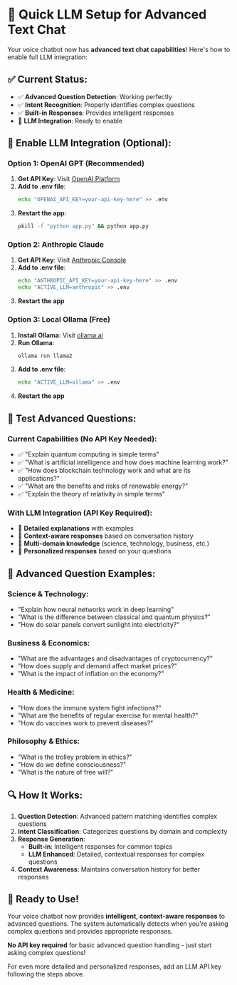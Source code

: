# 🚀 Quick LLM Setup for Advanced Text Chat

Your voice chatbot now has **advanced text chat capabilities**! Here's how to enable full LLM integration:

## ✅ **Current Status:**
- ✅ **Advanced Question Detection**: Working perfectly
- ✅ **Intent Recognition**: Properly identifies complex questions
- ✅ **Built-in Responses**: Provides intelligent responses
- 🔄 **LLM Integration**: Ready to enable

## 🔧 **Enable LLM Integration (Optional):**

### **Option 1: OpenAI GPT (Recommended)**
1. **Get API Key**: Visit [OpenAI Platform](https://platform.openai.com/api-keys)
2. **Add to .env file**:
   ```bash
   echo "OPENAI_API_KEY=your-api-key-here" >> .env
   ```
3. **Restart the app**:
   ```bash
   pkill -f "python app.py" && python app.py
   ```

### **Option 2: Anthropic Claude**
1. **Get API Key**: Visit [Anthropic Console](https://console.anthropic.com/)
2. **Add to .env file**:
   ```bash
   echo "ANTHROPIC_API_KEY=your-api-key-here" >> .env
   echo "ACTIVE_LLM=anthropic" >> .env
   ```
3. **Restart the app**

### **Option 3: Local Ollama (Free)**
1. **Install Ollama**: Visit [ollama.ai](https://ollama.ai)
2. **Run Ollama**:
   ```bash
   ollama run llama2
   ```
3. **Add to .env file**:
   ```bash
   echo "ACTIVE_LLM=ollama" >> .env
   ```
4. **Restart the app**

## 🧪 **Test Advanced Questions:**

### **Current Capabilities (No API Key Needed):**
- ✅ "Explain quantum computing in simple terms"
- ✅ "What is artificial intelligence and how does machine learning work?"
- ✅ "How does blockchain technology work and what are its applications?"
- ✅ "What are the benefits and risks of renewable energy?"
- ✅ "Explain the theory of relativity in simple terms"

### **With LLM Integration (API Key Required):**
- 🚀 **Detailed explanations** with examples
- 🚀 **Context-aware responses** based on conversation history
- 🚀 **Multi-domain knowledge** (science, technology, business, etc.)
- 🚀 **Personalized responses** based on your questions

## 🎯 **Advanced Question Examples:**

### **Science & Technology:**
- "Explain how neural networks work in deep learning"
- "What is the difference between classical and quantum physics?"
- "How do solar panels convert sunlight into electricity?"

### **Business & Economics:**
- "What are the advantages and disadvantages of cryptocurrency?"
- "How does supply and demand affect market prices?"
- "What is the impact of inflation on the economy?"

### **Health & Medicine:**
- "How does the immune system fight infections?"
- "What are the benefits of regular exercise for mental health?"
- "How do vaccines work to prevent diseases?"

### **Philosophy & Ethics:**
- "What is the trolley problem in ethics?"
- "How do we define consciousness?"
- "What is the nature of free will?"

## 🔍 **How It Works:**

1. **Question Detection**: Advanced pattern matching identifies complex questions
2. **Intent Classification**: Categorizes questions by domain and complexity
3. **Response Generation**: 
   - **Built-in**: Intelligent responses for common topics
   - **LLM Enhanced**: Detailed, contextual responses for complex questions
4. **Context Awareness**: Maintains conversation history for better responses

## 🎉 **Ready to Use!**

Your voice chatbot now provides **intelligent, context-aware responses** to advanced questions. The system automatically detects when you're asking complex questions and provides appropriate responses.

**No API key required** for basic advanced question handling - just start asking complex questions!

For even more detailed and personalized responses, add an LLM API key following the steps above.


